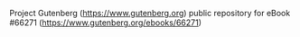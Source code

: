 Project Gutenberg (https://www.gutenberg.org) public repository for
eBook #66271 (https://www.gutenberg.org/ebooks/66271)
